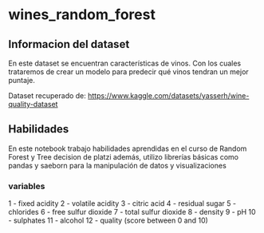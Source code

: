 # wines_random_forest
## Informacion del dataset 
En este dataset se encuentran características de vinos. Con los cuales trataremos de crear un modelo
para predecir qué vinos tendran un mejor puntaje.

Dataset recuperado de: https://www.kaggle.com/datasets/yasserh/wine-quality-dataset

## Habilidades

En este notebook trabajo habilidades aprendidas en el curso de Random Forest y Tree decision de platzi
además, utilizo librerías básicas como pandas y saeborn para la manipulación de datos
y visualizaciones

### variables
1 - fixed acidity
2 - volatile acidity
3 - citric acid
4 - residual sugar
5 - chlorides
6 - free sulfur dioxide
7 - total sulfur dioxide
8 - density
9 - pH
10 - sulphates
11 - alcohol
12 - quality (score between 0 and 10) 
